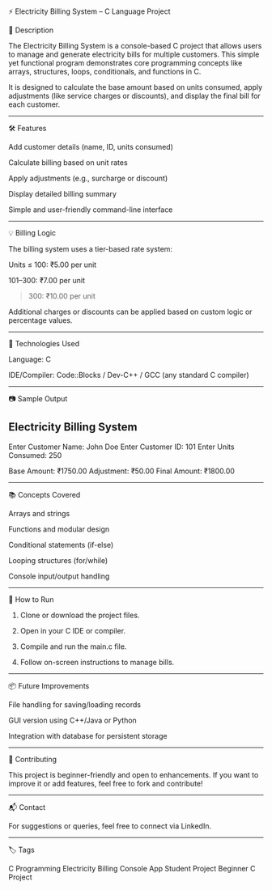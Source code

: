 
⚡ Electricity Billing System – C Language Project

📄 Description

The Electricity Billing System is a console-based C project that allows users to manage and generate electricity bills for multiple customers. This simple yet functional program demonstrates core programming concepts like arrays, structures, loops, conditionals, and functions in C.

It is designed to calculate the base amount based on units consumed, apply adjustments (like service charges or discounts), and display the final bill for each customer.


---

🛠 Features

Add customer details (name, ID, units consumed)

Calculate billing based on unit rates

Apply adjustments (e.g., surcharge or discount)

Display detailed billing summary

Simple and user-friendly command-line interface



---

💡 Billing Logic

The billing system uses a tier-based rate system:

Units ≤ 100: ₹5.00 per unit

101–300: ₹7.00 per unit

> 300: ₹10.00 per unit




Additional charges or discounts can be applied based on custom logic or percentage values.


---

📌 Technologies Used

Language: C

IDE/Compiler: Code::Blocks / Dev-C++ / GCC (any standard C compiler)



---

📷 Sample Output

Electricity Billing System
--------------------------
Enter Customer Name: John Doe
Enter Customer ID: 101
Enter Units Consumed: 250

Base Amount: ₹1750.00
Adjustment: ₹50.00
Final Amount: ₹1800.00


---

📚 Concepts Covered

Arrays and strings

Functions and modular design

Conditional statements (if-else)

Looping structures (for/while)

Console input/output handling



---

🚀 How to Run

1. Clone or download the project files.


2. Open in your C IDE or compiler.


3. Compile and run the main.c file.


4. Follow on-screen instructions to manage bills.




---

📦 Future Improvements

File handling for saving/loading records

GUI version using C++/Java or Python

Integration with database for persistent storage



---

🤝 Contributing

This project is beginner-friendly and open to enhancements. If you want to improve it or add features, feel free to fork and contribute!


---

📬 Contact

For suggestions or queries, feel free to connect via LinkedIn.


---

🏷️ Tags

C Programming Electricity Billing Console App Student Project Beginner C Project



